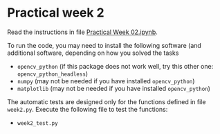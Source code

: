 # Practical week 2
Read the instructions in file [Practical Week 02.ipynb](Practical%20Week%2002.ipynb).

To run the code, you may need to install the following software (and additional software, depending on how you solved the tasks

- `opencv_python` (if this package does not work well, try this other one: `opencv_python_headless`)
- `numpy` (may not be needed if you have installed `opencv_python`)
- `matplotlib` (may not be needed if you have installed `opencv_python`)

The automatic tests are designed only for the functions defined in file `week2.py`. Execute the following file to test the functions:

- `week2_test.py`
